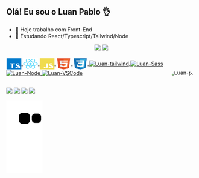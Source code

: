 ## Olá! Eu sou o Luan Pablo 👌

- 🔭 Hoje trabalho com Front-End
- 🌱 Estudando React/Typescript/Tailwind/Node

<div align="center">
  <a href="https://www.linkedin.com/in/luan-pablo-correa-santos-161181211/">
  <img height="180em" src="https://github-readme-stats.vercel.app/api?username=luanpablocs&show_icons=true&theme=light&include_all_commits=true&count_private=true"/>
  <img height="180em" src="https://github-readme-stats.vercel.app/api/top-langs/?username=luanpablocs&layout=compact&langs_count=7&theme=light"/>
</div>
<div style="display: inline_block"><br>
  <img align="center" alt="Luan-Ts" height="30" width="40" src="https://raw.githubusercontent.com/devicons/devicon/master/icons/typescript/typescript-plain.svg">
  <img align="center" alt="Luan-React" height="30" width="40" src="https://raw.githubusercontent.com/devicons/devicon/master/icons/react/react-original.svg">
  <img align="center" alt="Luan-Js" height="30" width="40" src="https://raw.githubusercontent.com/devicons/devicon/master/icons/javascript/javascript-plain.svg">
  <img align="center" alt="Luan-HTML" height="30" width="40" src="https://raw.githubusercontent.com/devicons/devicon/master/icons/html5/html5-original.svg">
  <img align="center" alt="Luan-CSS" height="30" width="40" src="https://raw.githubusercontent.com/devicons/devicon/master/icons/css3/css3-original.svg">
  <img align="center" alt="Luan-tailwind" height="30" width="40" src="https://cdn.jsdelivr.net/gh/devicons/devicon/icons/tailwindcss/tailwindcss-plain.svg" />
  <img align="center" alt="Luan-Sass" height="30" width="40" src="https://cdn.jsdelivr.net/gh/devicons/devicon/icons/sass/sass-original.svg" />
  <img align="center" alt="Luan-Node" height="35" width="45" src="https://cdn.jsdelivr.net/gh/devicons/devicon/icons/nodejs/nodejs-original-wordmark.svg" />
  <img align="center" alt="Luan-VSCode" height="35" width="45" src="https://cdn.jsdelivr.net/gh/devicons/devicon/icons/vscode/vscode-original.svg" />
  <img align="right" alt="Luan-pic" height="150" style="border-radius:50px;" src="https://github.com/luanpablocs.png">
</div>

##

<div> 
  <a href="https://instagram.com/luanpablocs" target="_blank"><img src="https://img.shields.io/badge/-Instagram-%23E4405F?style=for-the-badge&logo=instagram&logoColor=white" target="_blank"></a>
  <a href = "mailto:luanpablo@outlook.com"><img src="https://img.shields.io/badge/Microsoft_Outlook-0078D4?style=for-the-badge&logo=microsoft-outlook&logoColor=white" target="_blank"></a>
  <a href="https://www.linkedin.com/in/luan-pablo-correa-santos-161181211/" target="_blank"><img src="https://img.shields.io/badge/-LinkedIn-%230077B5?style=for-the-badge&logo=linkedin&logoColor=white" target="_blank"></a>
  <a href="https://www.twitter.com/luanpablocs/" target="_blank"><img src="https://img.shields.io/badge/Twitter-1DA1F2?style=for-the-badge&logo=twitter&logoColor=white" target="_blank"><a/>
 
  ![Snake animation](https://github.com/rafaballerini/rafaballerini/blob/output/github-contribution-grid-snake.svg)
 
</div>
